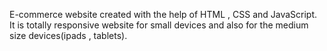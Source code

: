 E-commerce website created with the help of HTML , CSS and JavaScript. It is totally responsive website for small devices and also for the medium size devices(ipads , tablets).
